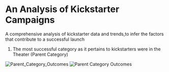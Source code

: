 # An Analysis of Kickstarter Campaigns
A comprehensive analysis of kickstarter data and trends,to infer the factors that contribute to a successful launch

1. The most successful category as it pertains to kickstarters were in the Theater (Parent Category)

![Parent_Category_Outcomes](Path/to/Parent_Category_Outcomes.png)
![Parent Category Outcomes](https://user-images.githubusercontent.com/105896633/175431384-5e9f0340-181d-43f7-985f-4e7d87cc5fc8.png)
